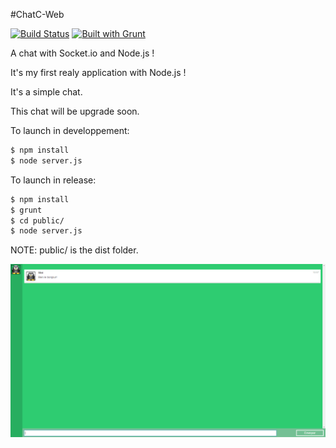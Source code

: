 #ChatC-Web

[![Build Status](https://travis-ci.org/cedced19/ChatC-Web.svg?branch=master)](https://travis-ci.org/cedced19/ChatC-Web)
[![Built with Grunt](https://cdn.gruntjs.com/builtwith.png)](http://gruntjs.com/)

A chat with Socket.io and Node.js !

It's my first realy application with Node.js !

It's a simple chat.

This chat will be upgrade soon.

To launch in developpement:

```bash
$ npm install
$ node server.js
```

To launch in release:

```bash
$ npm install
$ grunt
$ cd public/
$ node server.js
```

NOTE: public/ is the dist folder.

![](demo.png)
